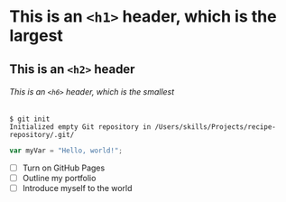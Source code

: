 # This is an `<h1>` header, which is the largest

## This is an `<h2>` header

###### This is an `<h6>` header, which is the smallest
```
$ git init
Initialized empty Git repository in /Users/skills/Projects/recipe-repository/.git/
```
``` javascript
var myVar = "Hello, world!";
```
- [ ] Turn on GitHub Pages
- [ ] Outline my portfolio
- [ ] Introduce myself to the world
